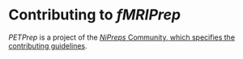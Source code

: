 # Contributing to *fMRIPrep*

*PETPrep* is a project of the [*NiPreps* Community, which specifies the contributing guidelines](https://www.nipreps.org/community/).

